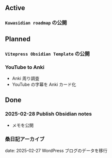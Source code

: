 ## Active
### `Kuwasidian roadmap` の公開


## Planned
### `Vitepress Obsidian Template` の公開
### YouTube to Anki
- Anki 周り調査
- YouTube の字幕を Anki カード化


## Done
### 2025-02-28 Publish Obsidian notes
- メモを公開
### 桑日記アーカイブ
date: 2025-02-27
WordPress ブログのデータを移行
